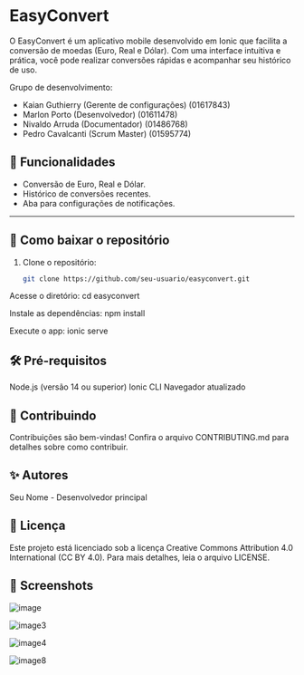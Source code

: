 # EasyConvert

O EasyConvert é um aplicativo mobile desenvolvido em Ionic que facilita a conversão de moedas (Euro, Real e Dólar). Com uma interface intuitiva e prática, você pode realizar conversões rápidas e acompanhar seu histórico de uso.

Grupo de desenvolvimento:
- Kaian Guthierry (Gerente de configurações) (01617843)
- Marlon Porto (Desenvolvedor) (01611478)
- Nivaldo Arruda (Documentador) (01486768)
- Pedro Cavalcanti (Scrum Master) (01595774)

## 📱 Funcionalidades
- Conversão de Euro, Real e Dólar.
- Histórico de conversões recentes.
- Aba para configurações de notificações.

---

## 🎯 Como baixar o repositório

1. Clone o repositório:
   ```bash
   git clone https://github.com/seu-usuario/easyconvert.git
   
Acesse o diretório:
cd easyconvert

Instale as dependências:
npm install

Execute o app:
ionic serve

## 🛠 Pré-requisitos
Node.js (versão 14 ou superior)
Ionic CLI
Navegador atualizado

## 🤝 Contribuindo
Contribuições são bem-vindas! Confira o arquivo CONTRIBUTING.md para detalhes sobre como contribuir.

## ✨ Autores
Seu Nome - Desenvolvedor principal

## 📜 Licença
Este projeto está licenciado sob a licença Creative Commons Attribution 4.0 International (CC BY 4.0). Para mais detalhes, leia o arquivo LICENSE.

## 📸 Screenshots

![image](https://github.com/user-attachments/assets/f8480195-5ff8-4b8d-aae8-064cc855f056)

![image3](https://github.com/user-attachments/assets/23882322-5ecb-4045-b1fb-af7f0887909a)

![image4](https://github.com/user-attachments/assets/894132ca-e2f4-4af6-a0bc-f610095ff392)

![image8](https://github.com/user-attachments/assets/4f1ecf9f-3845-4634-821e-bd76f5efa4f4)






